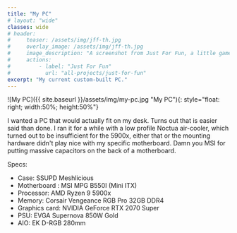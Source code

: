 ```yaml
---
title: "My PC"
# layout: "wide"
classes: wide
# header:
#     teaser: /assets/img/jff-th.jpg
#     overlay_image: /assets/img/jff-th.jpg
#     image_description: "A screenshot from Just For Fun, a little game by Adrian Bates"
#     actions:
#         - label: "Just For Fun"
#           url: "all-projects/just-for-fun"
excerpt: "My current custom-built PC."
---
```


![My PC]({{ site.baseurl }}/assets/img/my-pc.jpg "My PC"){: style="float: right; width:50%; height:50%"}

<!-- <font size="3"> -->

I wanted a PC that would actually fit on my desk. Turns out that is easier said than done. I ran it for a while with a low profile Noctua air-cooler, which turned out to be insufficient for the 5900x, either that or the mounting hardware didn't play nice with my specific motherboard. Damn you MSI for putting massive capacitors on the back of a motherboard.

Specs:
 - Case: SSUPD Meshlicious
 - Motherboard : MSI MPG B550I (Mini ITX)
 - Processor: AMD Ryzen 9 5900x
 - Memory: Corsair Vengeance RGB Pro 32GB DDR4
 - Graphics card: NVIDIA GeForce RTX 2070 Super
 - PSU: EVGA Supernova 850W Gold
 - AIO: EK D-RGB 280mm 

 <!-- </font> -->